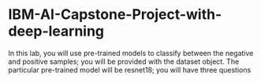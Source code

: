 # IBM-AI-Capstone-Project-with-deep-learning
In this lab, you will use pre-trained models to classify between the negative and positive samples; you will be provided with the dataset object. The particular pre-trained model will be resnet18; you will have three questions
